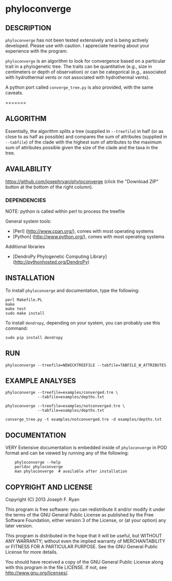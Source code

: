 # phyloconverge

## DESCRIPTION

`phyloconverge` has not been tested extensively and is being actively developed. Please use with caution. I appreciate hearing about your experience with the program.

`phyloconverge` is an algorithm to look for convergence based on a particular trait in a phylogenetic tree. The traits can be quantitative (e.g., size in centimeters or depth of observation) or can be categorical (e.g., associated with hydrothermal vents or not associated with hydrothermal vents).

A python port called `converge_tree.py` is also provided, with the same caveats.

=======
## ALGORITHM

Essentially, the algorithm splits a tree (supplied in `--treefile`) in half (or as close to as half as possible) and compares the sum of attributes (supplied in `--tabfile`) of the clade with the highest sum of attributes to the maximum sum of attributes possible given the size of the clade and the taxa in the tree.

## AVAILABILITY

https://github.com/josephryan/phyloconverge (click the "Download ZIP" button at the bottom of the right column).

### DEPENDENCIES

NOTE: python is called within perl to process the treefile

General system tools:
- [Perl] (http://www.cpan.org/), comes with most operating systems
- [Python] (http://www.python.org/), comes with most operating systems

Additional libraries
- [DendroPy Phylogenetic Computing Library] (http://pythonhosted.org/DendroPy)


## INSTALLATION

To install `phyloconverge` and documentation, type the following:

    perl Makefile.PL
    make
    make test
    sudo make install

To install `dendropy`, depending on your system, you can probably use this command:

	sudo pip install dendropy

## RUN

    phyloconverge --treefile=NEWICKTREEFILE --tabfile=TABFILE_W_ATTRIBUTES

## EXAMPLE ANALYSES
    
    phyloconverge --treefile=examples/converged.tre \
                  --tabfile=examples/depths.txt

    phyloconverge --treefile=examples/notconverged.tre \
                  --tabfile=examples/depths.txt
                  
    converge_tree.py -t examples/notconverged.tre -d examples/depths.txt

## DOCUMENTATION

VERY Extensive documentation is embedded inside of `phyloconverge` in POD format and
can be viewed by running any of the following:

        phyloconverge --help
        perldoc phyloconverge
        man phyloconverge  # available after installation

## COPYRIGHT AND LICENSE

Copyright (C) 2013 Joseph F. Ryan

This program is free software: you can redistribute it and/or modify
it under the terms of the GNU General Public License as published by
the Free Software Foundation, either version 3 of the License, or
(at your option) any later version.

This program is distributed in the hope that it will be useful,
but WITHOUT ANY WARRANTY; without even the implied warranty of
MERCHANTABILITY or FITNESS FOR A PARTICULAR PURPOSE.  See the
GNU General Public License for more details.

You should have received a copy of the GNU General Public License
along with this program in the file LICENSE.  If not, see
http://www.gnu.org/licenses/.
